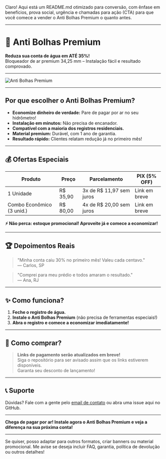 Claro! Aqui está um README.md otimizado para conversão, com ênfase em benefícios, prova social, urgência e chamadas para ação (CTA) para que você comece a vender o Anti Bolhas Premium o quanto antes.

---

# 🚀 Anti Bolhas Premium

**Reduza sua conta de água em ATÉ 35%!**  
Bloqueador de ar premium 34,25 mm – Instalação fácil e resultado comprovado.

---

![Anti Bolhas Premium](https://http2.mlstatic.com/D_NQ_NP_2X_614206-MLB72494701066_102023-F.webp)

---

## Por que escolher o Anti Bolhas Premium?

- **Economize dinheiro de verdade:** Pare de pagar por ar no seu hidrômetro!
- **Instalação em minutos:** Não precisa de encanador.
- **Compatível com a maioria dos registros residenciais.**
- **Material premium:** Durável, com 1 ano de garantia.
- **Resultado rápido:** Clientes relatam redução já no primeiro mês!

---

## 💰 Ofertas Especiais

| Produto                     | Preço        | Parcelamento                | PIX (5% OFF)           |
|-----------------------------|--------------|-----------------------------|------------------------|
| 1 Unidade                   | R$ 35,90     | 3x de R$ 11,97 sem juros    | Link em breve          |
| Combo Econômico (3 unid.)   | R$ 80,00     | 4x de R$ 20,00 sem juros    | Link em breve          |

**⚡ Não perca: estoque promocional! Aproveite já e comece a economizar!**

---

## 🏆 Depoimentos Reais

> "Minha conta caiu 30% no primeiro mês! Valeu cada centavo."  
> — Carlos, SP

> "Comprei para meu prédio e todos amaram o resultado."  
> — Ana, RJ

---

## ✨ Como funciona?

1. **Feche o registro de água.**
2. **Instale o Anti Bolhas Premium** (não precisa de ferramentas especiais!)
3. **Abra o registro e comece a economizar imediatamente!**

---

## 📲 Como comprar?

> **Links de pagamento serão atualizados em breve!**  
> Siga o repositório para ser avisado assim que os links estiverem disponíveis.  
> Garanta seu desconto de lançamento!

---

## 📞 Suporte

Dúvidas? Fale com a gente pelo [email de contato](mailto:seu-email@dominio.com) ou abra uma issue aqui no GitHub.

---

**Chega de pagar por ar! Instale agora o Anti Bolhas Premium e veja a diferença na sua próxima conta!**

---

Se quiser, posso adaptar para outros formatos, criar banners ou material promocional. Me avise se deseja incluir FAQ, garantia, política de devolução ou outros detalhes!
